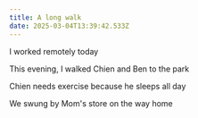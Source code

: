 ```yaml
---
title: A long walk
date: 2025-03-04T13:39:42.533Z
---
```


I worked remotely today

This evening, I walked Chien and Ben to the park

Chien needs exercise because he sleeps all day

We swung by Mom's store on the way home
